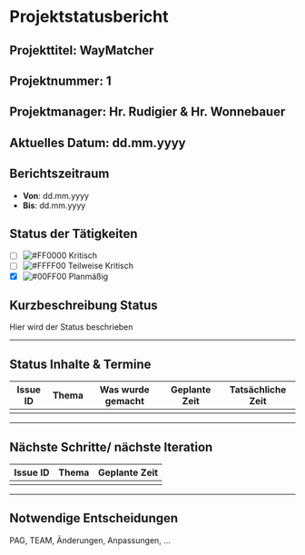 # Projektstatusbericht

## **Projekttitel**: WayMatcher

## **Projektnummer**: 1

## **Projektmanager**: Hr. Rudigier & Hr. Wonnebauer

## **Aktuelles Datum**: dd.mm.yyyy

## **Berichtszeitraum**

- **Von**: dd.mm.yyyy
- **Bis**: dd.mm.yyyy

## **Status der Tätigkeiten**

- [ ] ![#FF0000](https://placehold.co/12x12/FF0000/FF0000.png) Kritisch
- [ ] ![#FFFF00](https://placehold.co/12x12/FFFF00/FFFF00.png) Teilweise Kritisch
- [x] ![#00FF00](https://placehold.co/12x12/00FF00/00FF00.png) Planmäßig

## **Kurzbeschreibung Status**

Hier wird der Status beschrieben

---

## **Status Inhalte & Termine**

| Issue ID | Thema | Was wurde gemacht | Geplante Zeit | Tatsächliche Zeit |
| -------- | ----- | ----------------- | ------------- | ----------------- |
|          |       |                   |               |                   |

---

## **Nächste Schritte/ nächste Iteration**

| Issue ID | Thema | Geplante Zeit |
| -------- | ----- | ------------- |
|          |       |               |

---

## **Notwendige Entscheidungen**

PAG, TEAM, Änderungen, Anpassungen, ...
